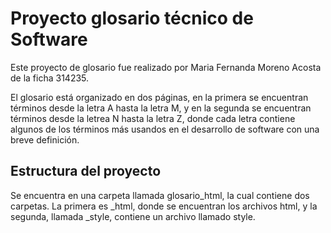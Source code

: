 # Proyecto glosario técnico de Software
Este proyecto de glosario fue realizado por Maria Fernanda Moreno Acosta de la ficha 314235.

El glosario está organizado en dos páginas, en la primera se encuentran términos desde  la letra A hasta la letra M, y en la segunda se encuentran términos desde la letrea N hasta la letra Z, donde cada letra contiene algunos de los términos más usandos en el desarrollo de software con una breve definición. 

## Estructura del proyecto
Se encuentra en una carpeta llamada glosario_html, la cual contiene dos carpetas. La primera es _html, donde se encuentran los archivos html, y la segunda, llamada _style, contiene un archivo llamado style.
